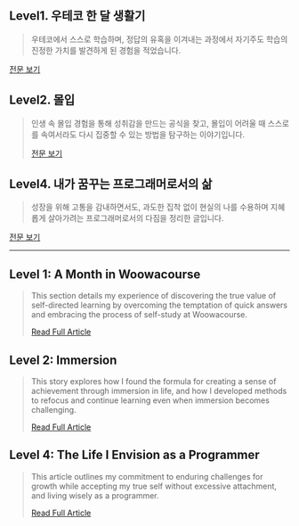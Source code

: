 ## Level1. 우테코 한 달 생활기
> 우테코에서 스스로 학습하며, 정답의 유혹을 이겨내는 과정에서 자기주도 학습의 진정한 가치를 발견하게 된 경험을 적었습니다.
> 

[전문 보기](레벨1_우테코-한-달-생활기.md)

## Level2. 몰입
> 인생 속 몰입 경험을 통해 성취감을 만드는 공식을 찾고, 몰입이 어려울 때 스스로를 속여서라도 다시 집중할 수 있는 방법을 탐구하는 이야기입니다.
> 
> [전문 보기](레벨2_몰입.md)

## Level4. 내가 꿈꾸는 프로그래머로서의 삶
> 성장을 위해 고통을 감내하면서도, 과도한 집착 없이 현실의 나를 수용하며 지혜롭게 살아가려는 프로그래머로서의 다짐을 정리한 글입니다.
> 

[전문 보기](레벨4-내가-꿈꾸는-프로그래머로서의-삶.md)


---


## Level 1: A Month in Woowacourse
> This section details my experience of discovering the true value of self-directed learning by overcoming the temptation of quick answers and embracing the process of self-study at Woowacourse.
>
> [Read Full Article](레벨1_우테코-한-달-생활기.md)

## Level 2: Immersion
> This story explores how I found the formula for creating a sense of achievement through immersion in life, and how I developed methods to refocus and continue learning even when immersion becomes challenging.
>
> [Read Full Article](레벨2_몰입.md)

## Level 4: The Life I Envision as a Programmer
> This article outlines my commitment to enduring challenges for growth while accepting my true self without excessive attachment, and living wisely as a programmer.
>
> [Read Full Article](레벨4-내가-꿈꾸는-프로그래머로서의-삶.md)

